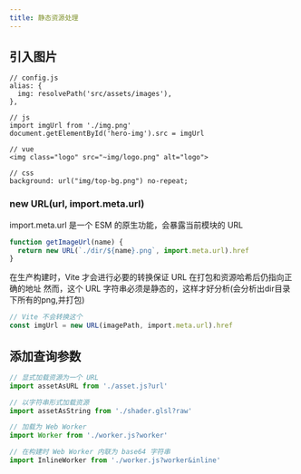 ```yaml
---
title: 静态资源处理
---
```


## 引入图片

```
// config.js
alias: {
  img: resolvePath('src/assets/images'),
},

// js
import imgUrl from './img.png'
document.getElementById('hero-img').src = imgUrl

// vue
<img class="logo" src="~img/logo.png" alt="logo">

// css
background: url("img/top-bg.png") no-repeat;
```

### new URL(url, import.meta.url)

import.meta.url 是一个 ESM 的原生功能，会暴露当前模块的 URL

```js
function getImageUrl(name) {
  return new URL(`./dir/${name}.png`, import.meta.url).href
}
```

在生产构建时，Vite 才会进行必要的转换保证 URL 在打包和资源哈希后仍指向正确的地址
然而，这个 URL 字符串必须是静态的，这样才好分析(会分析出dir目录下所有的png,并打包)

```ts
// Vite 不会转换这个
const imgUrl = new URL(imagePath, import.meta.url).href
```

## 添加查询参数

```ts
// 显式加载资源为一个 URL
import assetAsURL from './asset.js?url'
```

```ts
// 以字符串形式加载资源
import assetAsString from './shader.glsl?raw'
```

```ts
// 加载为 Web Worker
import Worker from './worker.js?worker'
```

```ts
// 在构建时 Web Worker 内联为 base64 字符串
import InlineWorker from './worker.js?worker&inline'
```
